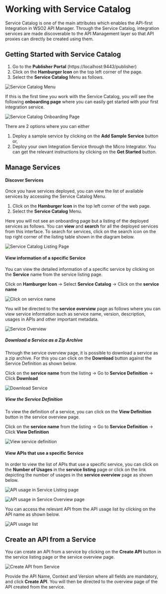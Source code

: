 # Working with Service Catalog

Service Catalog is one of the main attributes which enables the API-first Integration in WSO2 API Manager. Through the Service Catalog, integration services are made discoverable to the API Management layer so that API proxies can directly be created using them.

## Getting Started with Service Catalog

1. Go to the **Publisher Portal** (https://localhost:9443/publisher)
2. Click on the **Hamburger Icon** on the top left corner of the page.
3. Select the **Service Catalog** Menu as follows.

![Service Catalog Menu]({{base_path}}/assets/img/integration/go-to-service-catalog.png)

If this is the first time you work with the Service Catalog, you will see the following **onboarding page** where you can easily get started with your first integration service.

![Service Catalog Onboarding Page]({{base_path}}/assets/img/integration/service-catalog-onboarding-page.png)

There are 2 options where you can either

1. Deploy a sample service by clicking on the **Add Sample Service** button or,
2. Deploy your own Integration Service through the Micro Integrator. You can get the relevant instructions by clicking on the **Get Started** button. 

## Manage Services

#### Discover Services

Once you have services deployed, you can view the list of available services by accessing the Service Catalog Menu. 

1. Click on the **Hamburger Icon** in the top left corner of the web page.
2. Select the **Service Catalog** Menu.

Here you will not see an onboarding page but a listing of the deployed services as follows. You can **view** and **search** for all the deployed services from this interface. To search for services, click on the search icon on the top right corner of the listing table shown in the diagram below.

![Service Catalog Listing Page]({{base_path}}/assets/img/integration/service-catalog-listing.png)

#### View information of a specific Service

You can view the detailed information of a specific service by clicking on the **Service** name from the service listing page.

Click on **Hamburger Icon** -> Select **Service Catalog** -> Click on the **service name**

![Click on service name]({{base_path}}/assets/img/integration/service-name.png)

You will be directed to the **service overview** page as follows where you can view service information such as service name, version, description, usages in APIs and other important metadata.

![Service Overview]({{base_path}}/assets/img/integration/service-overview.png)

##### Download a Service as a Zip Archive

Through the service overview page, it is possible to download a service as a zip archive. For this you can click on the **Download** button against the Service Definition as shown below.

Click on the **service name** from the listing -> Go to **Service Definition** -> Click **Download**

![Download Service]({{base_path}}/assets/img/integration/download-service.png)

##### View the Service Definition

To view the definition of a service, you can click on the **View Definition** button in the service overview page.

Click on the **service name** from the listing -> Go to **Service Definition** -> Click **View Definition**

![View service definition]({{base_path}}/assets/img/integration/view-service-definition.png)

#### View APIs that use a specific Service

In order to view the list of APIs that use a specific service, you can click on the **Number of Usages** in the **service listing** page or click on the link depicting the number of usages in the **service overview** page as shown below.

![API usage in Service Listing page]({{base_path}}/assets/img/integration/service-listing-usage.png)

![API usage in Service Overview page]({{base_path}}/assets/img/integration/service-overview-usage.png)

You can access the relevant API from the API usage list by clicking on the API name as shown below.

![API usage list]({{base_path}}/assets/img/integration/service-usage-view.png)

## Create an API from a Service

You can create an API from a service by clicking on the **Create API** button in the service listing page or the service overview page.

![Create API from Service]({{base_path}}/assets/img/integration/create-api-from-service.png)

Provide the API Name, Context and Version where all fields are mandatory, and click **Create API**. You will then be directed to the overview page of the API created from the service.

